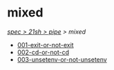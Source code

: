 # mixed

*[spec > 21sh > pipe](..) > mixed*

* [001-exit-or-not-exit](./001-exit-or-not-exit)
* [002-cd-or-not-cd](./002-cd-or-not-cd)
* [003-unsetenv-or-not-unsetenv](./003-unsetenv-or-not-unsetenv)
